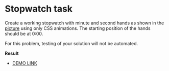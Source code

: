 # Stopwatch task

Create a working stopwatch with minute and second hands as shown in the [picture](stopwatch.png) using only CSS animations. The starting position of the hands should be at 0:00.

For this problem, testing of your solution will not be automated.

**Result**

- [DEMO LINK](https://dariyaz.github.io/layout_stop-watch/)

